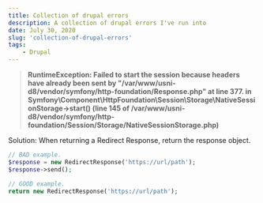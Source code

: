 ```yaml
---
title: Collection of drupal errors
description: A collection of drupal errors I've run into
date: July 30, 2020
slug: 'collection-of-drupal-errors'
tags:
    - Drupal
---
```


> **RuntimeException: Failed to start the session because headers have already been sent by "/var/www/usni-d8/vendor/symfony/http-foundation/Response.php" at line 377. in Symfony\Component\HttpFoundation\Session\Storage\NativeSessionStorage->start() (line 145 of /var/www/usni-d8/vendor/symfony/http-foundation/Session/Storage/NativeSessionStorage.php)**

Solution:
When returning a Redirect Response, return the response object.

```php
// BAD example.
$response = new RedirectResponse('https://url/path');
$response->send();

// GOOD example.
return new RedirectResponse('https://url/path');
```
